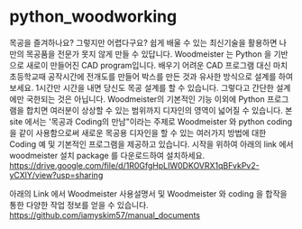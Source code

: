 # python_woodworking
목공을 즐겨하나요? 그렇지만 어렵다구요? 
쉽게 배울 수 있는 최신기술을 활용하면 나만의 목공품을 전문가 못지 않게 만들 수 있답니다. 
Woodmeister 는 Python 을 기반으로 새로이 만들어진 CAD program입니다. 배우기 어려운 CAD 프로그램 대신 마치 초등학교때 공작시간에 전개도를 만들어 박스를 만든 것과 유사한 방식으로 설계를 하여보세요. 1시간만 시간을 내면 당신도 목공 설계를 할 수 있습니다. 그렇다고 간단한 설계에만 국한되는 것은 아닙니다. Woodmeister의 기본적인 기능 이외에 Python 프로그램을 합치면 여러분이 상상할 수 있는 범위까지 디자인의 영역이 넓어질 수 있습니다. 본 site 에서는 '목공과 Coding의 만남"이라는 주제로 Woodmeister 와 python coding 을 같이 사용함으로써 새로운 목공용 디자인을 할 수 있는 여러가지 방법에 대한 Coding 예 및 기본적인 프로그램을 제공하고 있습니다.
시작을 위하여 아래의 link 에서 woodmeister 설치 package 를 다운로드하여 설치하세요.
https://drive.google.com/file/d/1R0GfgHpLIW0DKOVRX1qBFvkPv2-yCXlY/view?usp=sharing

아래의 Link 에서 Woodmeister 사용설명서 및 Woodmeister 와 coding 을 합작을 통한 다양한 작업 정보를 얻을 수 있습니다.
https://github.com/iamyskim57/manual_documents
